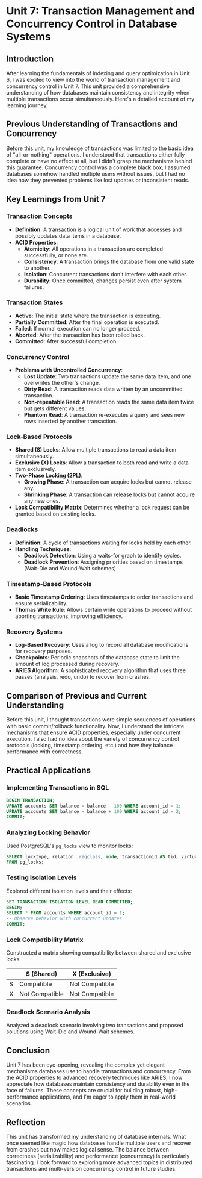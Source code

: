 # Unit 7: Transaction Management and Concurrency Control in Database Systems

## Introduction

After learning the fundamentals of indexing and query optimization in Unit 6, I was excited to view into the world of transaction management and concurrency control in Unit 7. This unit provided a comprehensive understanding of how databases maintain consistency and integrity when multiple transactions occur simultaneously. Here's a detailed account of my learning journey.

## Previous Understanding of Transactions and Concurrency

Before this unit, my knowledge of transactions was limited to the basic idea of "all-or-nothing" operations. I understood that transactions either fully complete or have no effect at all, but I didn't grasp the mechanisms behind this guarantee. Concurrency control was a complete black box, I assumed databases somehow handled multiple users without issues, but I had no idea how they prevented problems like lost updates or inconsistent reads.

## Key Learnings from Unit 7

### Transaction Concepts
- **Definition**: A transaction is a logical unit of work that accesses and possibly updates data items in a database.
- **ACID Properties**:
  - **Atomicity**: All operations in a transaction are completed successfully, or none are.
  - **Consistency**: A transaction brings the database from one valid state to another.
  - **Isolation**: Concurrent transactions don't interfere with each other.
  - **Durability**: Once committed, changes persist even after system failures.

### Transaction States
- **Active**: The initial state where the transaction is executing.
- **Partially Committed**: After the final operation is executed.
- **Failed**: If normal execution can no longer proceed.
- **Aborted**: After the transaction has been rolled back.
- **Committed**: After successful completion.

### Concurrency Control
- **Problems with Uncontrolled Concurrency**:
  - **Lost Update**: Two transactions update the same data item, and one overwrites the other's change.
  - **Dirty Read**: A transaction reads data written by an uncommitted transaction.
  - **Non-repeatable Read**: A transaction reads the same data item twice but gets different values.
  - **Phantom Read**: A transaction re-executes a query and sees new rows inserted by another transaction.

### Lock-Based Protocols
- **Shared (S) Locks**: Allow multiple transactions to read a data item simultaneously.
- **Exclusive (X) Locks**: Allow a transaction to both read and write a data item exclusively.
- **Two-Phase Locking (2PL)**:
  - **Growing Phase**: A transaction can acquire locks but cannot release any.
  - **Shrinking Phase**: A transaction can release locks but cannot acquire any new ones.
- **Lock Compatibility Matrix**: Determines whether a lock request can be granted based on existing locks.

### Deadlocks
- **Definition**: A cycle of transactions waiting for locks held by each other.
- **Handling Techniques**:
  - **Deadlock Detection**: Using a waits-for graph to identify cycles.
  - **Deadlock Prevention**: Assigning priorities based on timestamps (Wait-Die and Wound-Wait schemes).

### Timestamp-Based Protocols
- **Basic Timestamp Ordering**: Uses timestamps to order transactions and ensure serializability.
- **Thomas Write Rule**: Allows certain write operations to proceed without aborting transactions, improving efficiency.

### Recovery Systems
- **Log-Based Recovery**: Uses a log to record all database modifications for recovery purposes.
- **Checkpoints**: Periodic snapshots of the database state to limit the amount of log processed during recovery.
- **ARIES Algorithm**: A sophisticated recovery algorithm that uses three passes (analysis, redo, undo) to recover from crashes.

## Comparison of Previous and Current Understanding

Before this unit, I thought transactions were simple sequences of operations with basic commit/rollback functionality. Now, I understand the intricate mechanisms that ensure ACID properties, especially under concurrent execution. I also had no idea about the variety of concurrency control protocols (locking, timestamp ordering, etc.) and how they balance performance with correctness.

## Practical Applications

### Implementing Transactions in SQL
```sql
BEGIN TRANSACTION;
UPDATE accounts SET balance = balance - 100 WHERE account_id = 1;
UPDATE accounts SET balance = balance + 100 WHERE account_id = 2;
COMMIT;
```

### Analyzing Locking Behavior
Used PostgreSQL's `pg_locks` view to monitor locks:
```sql
SELECT locktype, relation::regclass, mode, transactionid AS tid, virtualtransaction AS vtid, pid, granted
FROM pg_locks;
```

### Testing Isolation Levels
Explored different isolation levels and their effects:
```sql
SET TRANSACTION ISOLATION LEVEL READ COMMITTED;
BEGIN;
SELECT * FROM accounts WHERE account_id = 1;
-- Observe behavior with concurrent updates
COMMIT;
```


### Lock Compatibility Matrix
Constructed a matrix showing compatibility between shared and exclusive locks.

|          | S (Shared) | X (Exclusive) |
|----------|------------|---------------|
| S        | Compatible | Not Compatible|
| X        | Not Compatible | Not Compatible|

### Deadlock Scenario Analysis
Analyzed a deadlock scenario involving two transactions and proposed solutions using Wait-Die and Wound-Wait schemes.

## Conclusion

Unit 7 has been eye-opening, revealing the complex yet elegant mechanisms databases use to handle transactions and concurrency. From the ACID properties to advanced recovery techniques like ARIES, I now appreciate how databases maintain consistency and durability even in the face of failures. These concepts are crucial for building robust, high-performance applications, and I'm eager to apply them in real-world scenarios.

## Reflection

This unit has transformed my understanding of database internals. What once seemed like magic how databases handle multiple users and recover from crashes but now makes logical sense. The balance between correctness (serializability) and performance (concurrency) is particularly fascinating. I look forward to exploring more advanced topics in distributed transactions and multi-version concurrency control in future studies.